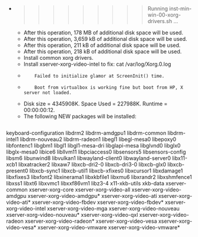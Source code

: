 * >>>>>>>>> Running inst-min-win-00-xorg-drivers.sh ...
  * After this operation, 178 MB of additional disk space will be used.
  * After this operation, 3,659 kB of additional disk space will be used.
  * After this operation, 211 kB of additional disk space will be used.
  * After this operation, 218 kB of additional disk space will be used.
  * Install common xorg drivers.
  * Install xserver-xorg-video-intel to fix: cat /var/log/Xorg.0.log
  * 		Failed to initialize glamor at ScreenInit() time.
  * 		Boot from virtualbox is working fine but boot from HP, X server not loaded.
  * Disk size = 4345908K. Space Used = 227988K. Runtime = 00:00:00:12.
  * The following NEW packages will be installed:
  ```bash
keyboard-configuration libdrm2 libdrm-amdgpu1 libdrm-common libdrm-intel1
libdrm-nouveau2 libdrm-radeon1 libegl1 libegl-mesa0 libepoxy0
libfontenc1 libgbm1 libgl1 libgl1-mesa-dri libglapi-mesa
libglvnd0 libglx0 libglx-mesa0 libice6 libllvm11
libpciaccess0 libsensors5 libsensors-config libsm6 libunwind8
libvulkan1 libwayland-client0 libwayland-server0 libx11-xcb1 libxatracker2
libxaw7 libxcb-dri2-0 libxcb-dri3-0 libxcb-glx0 libxcb-present0
libxcb-sync1 libxcb-util1 libxcb-xfixes0 libxcursor1 libxdamage1
libxfixes3 libxfont2 libxinerama1 libxkbfile1 libxmu6
libxrandr2 libxshmfence1 libxss1 libxt6 libxvmc1
libxxf86vm1 libz3-4 x11-xkb-utils xkb-data xserver-common
xserver-xorg-core xserver-xorg-video-all xserver-xorg-video-amdgpu xserver-xorg-video-amdgpu* xserver-xorg-video-ati
xserver-xorg-video-ati* xserver-xorg-video-fbdev xserver-xorg-video-fbdev* xserver-xorg-video-intel xserver-xorg-video-mga
xserver-xorg-video-nouveau xserver-xorg-video-nouveau* xserver-xorg-video-qxl xserver-xorg-video-radeon xserver-xorg-video-radeon*
xserver-xorg-video-vesa xserver-xorg-video-vesa* xserver-xorg-video-vmware xserver-xorg-video-vmware*
  ```
